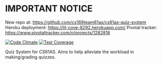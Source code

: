 IMPORTANT NOTICE
================

New repo at:        https://github.com/cs169team61as/cs61as-quiz-system
Heroku deployment:  https://lit-cove-8292.herokuapp.com/
Pivotal tracker:    https://www.pivotaltracker.com/n/projects/1282818

[![Code Climate](https://codeclimate.com/github/Mduchamp/cs61as-quiz-system/badges/gpa.svg)](https://codeclimate.com/github/Mduchamp/cs61as-quiz-system)
[![Test Coverage](https://codeclimate.com/github/Mduchamp/cs61as-quiz-system/badges/coverage.svg)](https://codeclimate.com/github/Mduchamp/cs61as-quiz-system)

Quiz System for CS61AS. Aims to help alleviate the workload in making/grading
quizzes.
